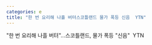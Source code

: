 ```yaml
---
categories: e
title: "한 번 요리해 나흘 버텨스코틀랜드 물가 폭등 신음  YTN"
---
```

"한 번 요리해 나흘 버텨"...스코틀랜드, 물가 폭등 "신음"&nbsp;&nbsp;YTN
